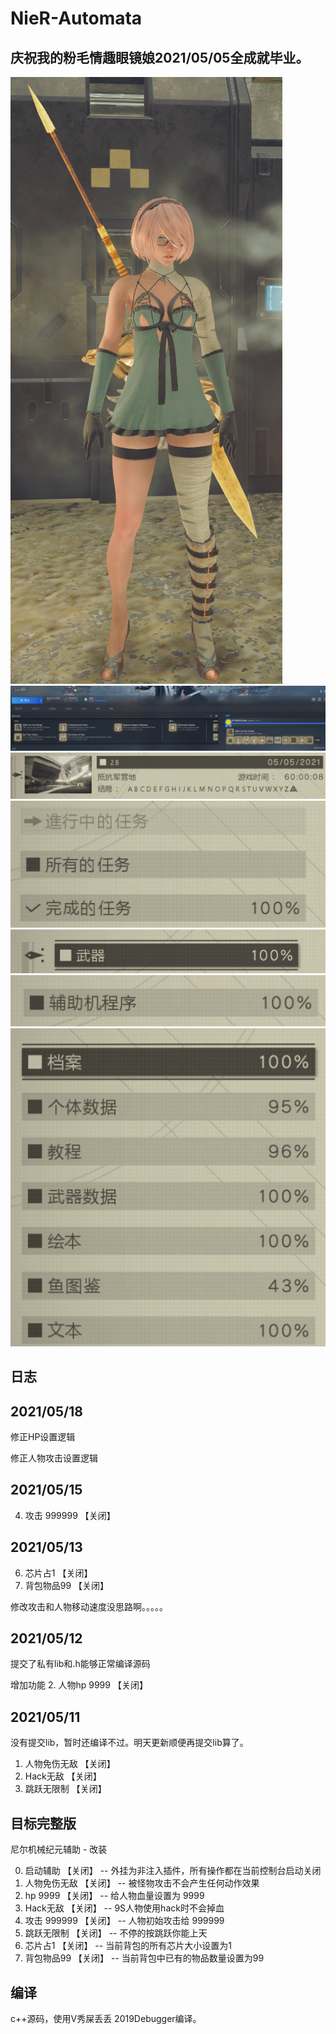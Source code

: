 NieR-Automata
===========================
## 庆祝我的粉毛情趣眼镜娘2021/05/05全成就毕业。
![a](https://github.com/xuwuorg/NieR-Automata/blob/main/img/a.png "a")
![b](https://github.com/xuwuorg/NieR-Automata/blob/main/img/b.png "b")
![c](https://github.com/xuwuorg/NieR-Automata/blob/main/img/c.png "c")
![d](https://github.com/xuwuorg/NieR-Automata/blob/main/img/d.png "d")
![e](https://github.com/xuwuorg/NieR-Automata/blob/main/img/e.png "e")
![f](https://github.com/xuwuorg/NieR-Automata/blob/main/img/f.png "f")
![g](https://github.com/xuwuorg/NieR-Automata/blob/main/img/g.png "g")

## 日志
## 2021/05/18
修正HP设置逻辑

修正人物攻击设置逻辑

## 2021/05/15
4. 攻击 999999		     【关闭】

## 2021/05/13
6. 芯片占1               【关闭】
7. 背包物品99            【关闭】

修改攻击和人物移动速度没思路啊。。。。。

## 2021/05/12
提交了私有lib和.h能够正常编译源码

增加功能
2. 人物hp 9999              【关闭】

## 2021/05/11

没有提交lib，暂时还编译不过。明天更新顺便再提交lib算了。

1. 人物免伤无敌          【关闭】
3. Hack无敌              【关闭】
5. 跳跃无限制            【关闭】

## 目标完整版
尼尔机械纪元辅助 - 改装

0. 启动辅助              【关闭】 -- 外挂为非注入插件，所有操作都在当前控制台启动关闭
1. 人物免伤无敌          【关闭】 -- 被怪物攻击不会产生任何动作效果
2. hp 9999               【关闭】 -- 给人物血量设置为 9999
3. Hack无敌              【关闭】 -- 9S人物使用hack时不会掉血
4. 攻击 999999		     【关闭】 -- 人物初始攻击给 999999 
5. 跳跃无限制            【关闭】 -- 不停的按跳跃你能上天
6. 芯片占1               【关闭】 -- 当前背包的所有芯片大小设置为1
7. 背包物品99            【关闭】 -- 当前背包中已有的物品数量设置为99 

## 编译
c++源码，使用V秀屎丢丢 2019Debugger编译。
